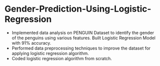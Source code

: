 # Gender-Prediction-Using-Logistic-Regression

- Implemented data analysis on PENGUIN Dataset to identify the gender of the penguins using various features. Built Logistic Regression Model with 91% accuracy.
- Performed data preprocessing techniques to improve the dataset for applying logistic regression algorithm.
- Coded logistic regression algorithm from scratch.
